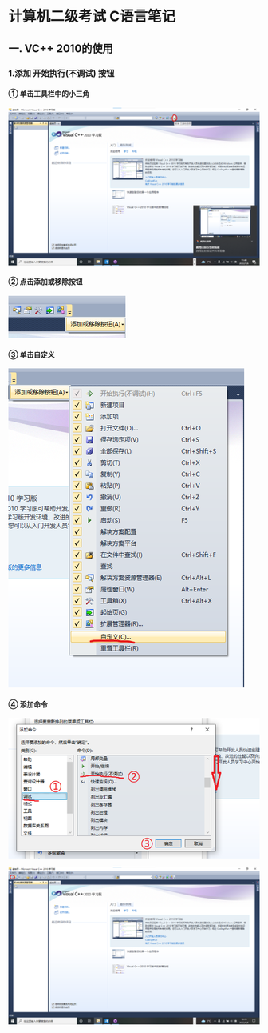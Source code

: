 # 计算机二级考试 C语言笔记 #  
## 一. VC++ 2010的使用 ##  
### 1.添加 开始执行(不调试) 按钮 ###  
#### ① 单击工具栏中的小三角 ####  

![工具栏中的小三角](工具栏中的小三角.png "工具栏中的小三角")  

#### ② 点击添加或移除按钮 ####  

![添加或移除按钮](添加或移除按钮.png "添加或移除按钮")  

#### ③ 单击自定义 ####  

![自定义](自定义.png "自定义")  

#### ④ 添加命令 ####  

![添加命令](添加命令.png "添加命令")  

![开始执行(不调试) 按钮](开始执行不调试按钮.png "开始执行(不调试) 按钮")  